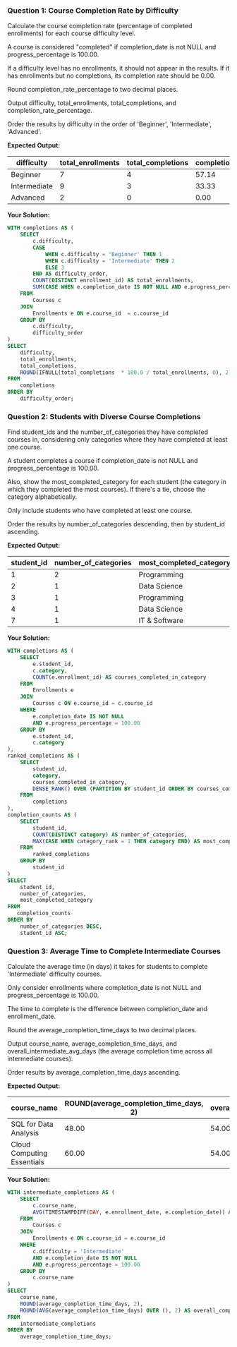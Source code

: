 ### Question 1: Course Completion Rate by Difficulty

Calculate the course completion rate (percentage of completed enrollments) for each course difficulty level.

A course is considered "completed" if completion_date is not NULL and progress_percentage is 100.00.

If a difficulty level has no enrollments, it should not appear in the results. If it has enrollments but no completions, its completion rate should be 0.00.

Round completion_rate_percentage to two decimal places.

Output difficulty, total_enrollments, total_completions, and completion_rate_percentage.

Order the results by difficulty in the order of 'Beginner', 'Intermediate', 'Advanced'.

**Expected Output:**

| difficulty   | total_enrollments | total_completions | completion_rate_percentage |
| ------------ | ----------------- | ----------------- | -------------------------- |
| Beginner     | 7                 | 4                 | 57.14                      |
| Intermediate | 9                 | 3                 | 33.33                      |
| Advanced     | 2                 | 0                 | 0.00                       |


**Your Solution:**

```sql
WITH completions AS (
	SELECT
		c.difficulty,
		CASE
			WHEN c.difficulty = 'Beginner' THEN 1
			WHEN c.difficulty = 'Intermediate' THEN 2
			ELSE 3
		END AS difficulty_order,
		COUNT(DISTINCT enrollment_id) AS total_enrollments,
		SUM(CASE WHEN e.completion_date IS NOT NULL AND e.progress_percentage = 100.00 THEN 1 ELSE 0 END) AS total_completions
	FROM
		Courses c
	JOIN
		Enrollments e ON e.course_id  = c.course_id
	GROUP BY
		c.difficulty,
		difficulty_order
)
SELECT
	difficulty,
	total_enrollments,
	total_completions,
	ROUND(IFNULL(total_completions  * 100.0 / total_enrollments, 0), 2) AS completion_rate_percentage
FROM
	completions
ORDER BY
	difficulty_order;

```

### Question 2: Students with Diverse Course Completions

Find student_ids and the number_of_categories they have completed courses in, considering only categories where they have completed at least one course.

A student completes a course if completion_date is not NULL and progress_percentage is 100.00.

Also, show the most_completed_category for each student (the category in which they completed the most courses). If there's a tie, choose the category alphabetically.

Only include students who have completed at least one course.

Order the results by number_of_categories descending, then by student_id ascending.

**Expected Output:**

| **student_id** | **number_of_categories** | **most_completed_category** |
| -------------------- | ------------------------------ | --------------------------------- |
| 1                    | 2                              | Programming                       |
| 2                    | 1                              | Data Science                      |
| 3                    | 1                              | Programming                       |
| 4                    | 1                              | Data Science                      |
| 7                    | 1                              | IT & Software                     |

**Your Solution:**

```sql
WITH completions AS (
    SELECT
        e.student_id,
        c.category,
        COUNT(e.enrollment_id) AS courses_completed_in_category
    FROM
        Enrollments e
    JOIN
        Courses c ON e.course_id = c.course_id
    WHERE
        e.completion_date IS NOT NULL
        AND e.progress_percentage = 100.00
    GROUP BY
        e.student_id,
        c.category
),
ranked_completions AS (
    SELECT
        student_id,
        category,
        courses_completed_in_category,
        DENSE_RANK() OVER (PARTITION BY student_id ORDER BY courses_completed_in_category DESC, category ASC) AS category_rank
    FROM
        completions
),
completion_counts AS (
    SELECT
        student_id,
        COUNT(DISTINCT category) AS number_of_categories,
        MAX(CASE WHEN category_rank = 1 THEN category END) AS most_completed_category
    FROM
        ranked_completions
    GROUP BY
        student_id
)
SELECT
    student_id,
    number_of_categories,
    most_completed_category
FROM
   completion_counts
ORDER BY
    number_of_categories DESC,
    student_id ASC;

```

### Question 3: Average Time to Complete Intermediate Courses

Calculate the average time (in days) it takes for students to complete 'Intermediate' difficulty courses.

Only consider enrollments where completion_date is not NULL and progress_percentage is 100.00.

The time to complete is the difference between completion_date and enrollment_date.

Round the average_completion_time_days to two decimal places.

Output course_name, average_completion_time_days, and overall_intermediate_avg_days (the average completion time across all intermediate courses).

Order results by average_completion_time_days ascending.

**Expected Output:**

| course_name                | ROUND(average_completion_time_days, 2) | overall_completion_avg_days |
| -------------------------- | -------------------------------------- | --------------------------- |
| SQL for Data Analysis      | 48.00                                  | 54.00                       |
| Cloud Computing Essentials | 60.00                                  | 54.00                       |

**Your Solution:**

```sql
WITH intermediate_completions AS (
	SELECT
		c.course_name,
		AVG(TIMESTAMPDIFF(DAY, e.enrollment_date, e.completion_date)) AS average_completion_time_days
	FROM
		Courses c
	JOIN
		Enrollments e ON c.course_id = e.course_id
	WHERE
		c.difficulty = 'Intermediate'
		AND e.completion_date IS NOT NULL
		AND e.progress_percentage = 100.00
	GROUP BY
		c.course_name
)
SELECT
	course_name,
	ROUND(average_completion_time_days, 2),
	ROUND(AVG(average_completion_time_days) OVER (), 2) AS overall_completion_avg_days
FROM
	intermediate_completions
ORDER BY
	average_completion_time_days;

```
